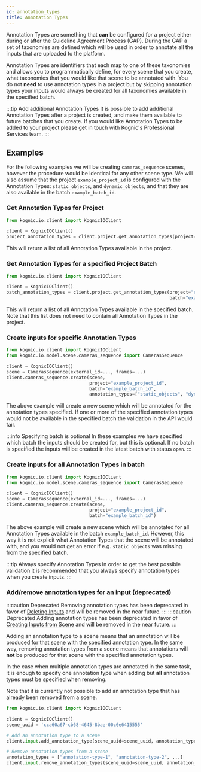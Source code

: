 ```yaml
---
id: annotation_types
title: Annotation Types
---
```


Annotation Types are something that **can** be configured for a project either during or after 
the Guideline Agreement Process (GAP). During the GAP a set of taxonomies are defined
which will be used in order to annotate all the inputs that are uploaded to the platform.

Annotation Types are identifiers that each map to one of these taxonomies and allows you
to programmatically define, for every scene that you create, what taxonomies that you
would like that scene to be annotated with. You do not **need** to use annotation types
in a project but by skipping annotation types your inputs would always be created for all
taxonomies available in the specified batch.

:::tip Add additional Annotation Types
It is possible to add additional Annotation Types after a project is created, and 
make them available to future batches that you create. If you would like Annotation
Types to be added to your project please get in touch with Kognic's Professional
Services team.
:::

## Examples
For the following examples we will be creating `cameras_sequence` scenes, however the
procedure would be identical for any other scene type. We will also assume that the
project `example_project_id` is configured with the Annotation Types:
`static_objects`, and `dynamic_objects`, and that they are also available in the batch
`example_batch_id`.

### Get Annotation Types for Project
```python
from kognic.io.client import KognicIOClient

client = KognicIOClient()
project_annotation_types = client.project.get_annotation_types(project="example_project_id")
```
This will return a list of all Annotation Types available in the project.

### Get Annotation Types for a specified Project Batch
```python
from kognic.io.client import KognicIOClient

client = KognicIOClient()
batch_annotation_types = client.project.get_annotation_types(project="example_project_id",
                                                             batch="example_batch_id")
```
This will return a list of all Annotation Types available in the specified batch. 
Note that this list does not need to contain all Annotation Types in the project.

### Create inputs for specific Annotation Types
```python
from kognic.io.client import KognicIOClient
from kognic.io.model.scene.cameras_sequence import CamerasSequence

client = KognicIOClient()
scene = CamerasSequence(external_id=..., frames=...)
client.cameras_sequence.create(scene,
                               project="example_project_id",
                               batch="example_batch_id",
                               annotation_types=["static_objects", "dynamic_objects"])
```
The above example will create a new scene which will be annotated for the annotation 
types specified. If one or more of the specified annotation types would not be available
in the specified batch the validation in the API would fail. 

:::info Specifying batch is optional
In these examples we have specified which batch the inputs should be created for, but this is optional. If 
no batch is specified the inputs will be created in the latest batch with status `open`. 
:::

### Create inputs for all Annotation Types in batch
```python
from kognic.io.client import KognicIOClient
from kognic.io.model.scene.cameras_sequence import CamerasSequence

client = KognicIOClient()
scene = CamerasSequence(external_id=..., frames=...)
client.cameras_sequence.create(scene,
                               project="example_project_id",
                               batch="example_batch_id")
```
The above example will create a new scene which will be annotated for all Annotation
Types available in the batch `example_batch_id`. However, this way it is not explicit
what Annotation Types that the scene will be annotated with, and you would not get an
error if e.g. `static_objects` was missing from the specified batch. 

:::tip Always specify Annotation Types
In order to get the best possible validation it is recommended that you always
specify annotation types when you create inputs.
:::

### Add/remove annotation types for an input (deprecated)

:::caution Deprecated
Removing annotation types has been deprecated in favor of 
[Deleting Inputs](/docs/kognic-io/working_with_scenes_and_inputs#deleting-inputs) and will be removed in
the near future. 
:::
:::caution Deprecated
Adding annotation types has been deprecated in favor of
[Creating Inputs from Scene](/docs/kognic-io/working_with_scenes_and_inputs#creating-inputs-from-scene) and will be 
removed in the near future.
:::

Adding an annotation type to a scene means that an annotation will be produced for that scene with the specified
annotation type. In the same way, removing annotation types from a scene means that annotations will **not** be
produced for that scene with the specified annotation types. 

In the case when multiple annotation types are annotated in the same task, it is enough to specify
one annotation type when adding but **all** annotation types must be specified when removing. 

Note that it is currently not possible to add an annotation type that has already been removed from a scene.

```python
from kognic.io.client import KognicIOClient

client = KognicIOClient()
scene_uuid = 'cca60a67-cb68-4645-8bae-00c6e6415555'

# Add an annotation type to a scene
client.input.add_annotation_type(scene_uuid=scene_uuid, annotation_type="annotation-type")

# Remove annotation types from a scene
annotation_types = ["annotation-type-1", "annotation-type-2", ...]
client.input.remove_annotation_types(scene_uuid=scene_uuid, annotation_type=annotation_types)

```
